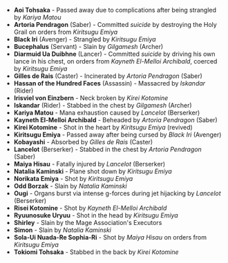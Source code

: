 - **Aoi Tohsaka** - Passed away due to complications after being strangled by *Kariya Matou*
- **Artoria Pendragon** (Saber) - Committed _suicide_ by destroying the Holy Grail on orders from *Kiritsugu Emiya*
- **Black Iri** (Avenger) - Strangled by _Kiritsugu Emiya_
- **Bucephalus** (Servant) - Slain by _Gilgamesh_ (Archer)
- **Diarmuid Ua Duibhne** (Lancer) - Committed _suicide_ by driving his own lance in his chest, on orders from *Kayneth El-Melloi Archibald*, coerced by *Kiritsugu Emiya*
- **Gilles de Rais** (Caster) - Incinerated by _Artoria Pendragon_ (Saber)
- **Hassan of the Hundred Faces** (Assassin) - Massacred by _Iskandar_ (Rider)
- **Irisviel von Einzbern** - Neck broken by _Kirei Kotomine_
- **Iskandar** (Rider) - Stabbed in the chest by _Gilgamesh_ (Archer)
- **Kariya Matou** - Mana exhaustion caused by _Lancelot_ (Berserker)
- **Kayneth El-Melloi Archibald** - Beheaded by _Artoria Pendragon_ (Saber)
- **Kirei Kotomine** - Shot in the heart by _Kiritsugu Emiya_ (revived)
- **Kiritsugu Emiya** - Passed away after being cursed by *Black Iri* (Avenger)
- **Kobayashi** - Absorbed by _Gilles de Rais_ (Caster)
- **Lancelot** (Berserker) - Stabbed in the chest by _Artoria Pendragon_ (Saber)
- **Maiya Hisau** - Fatally injured by _Lancelot_ (Berserker)
- **Natalia Kaminski** - Plane shot down by _Kiritsugu Emiya_
- **Norikata Emiya** - Shot by _Kiritsugu Emiya_
- **Odd Borzak** - Slain by _Natalia Kaminski_
- **Ougi** - Organs burst via intense g-forces during jet hijacking by _Lancelot_ (Berserker)
- **Risei Kotomine** - Shot by _Kayneth El-Melloi Archibald_
- **Ryuunosuke Uryuu** - Shot in the head by _Kiritsugu Emiya_
- **Shirley** - Slain by the Mage Association's Executors
- **Simon** - Slain by _Natalia Kaminski_
- **Sola-Ui Nuada-Re Sophia-Ri** - Shot by _Maiya Hisau_ on orders from *Kiritsugu Emiya*
- **Tokiomi Tohsaka** - Stabbed in the back by _Kirei Kotomine_